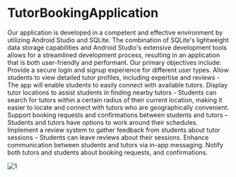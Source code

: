 # TutorBookingApplication
Our application is developed in a competent and effective environment by utilizing Android Studio and SQLite. The combination of SQLite's lightweight data storage capabilities and Android Studio's extensive development tools allows for a streamlined development process, resulting in an application that is both user-friendly and performant. Our primary objectives include: Provide a secure login and signup experience for different user types. Allow students to view detailed tutor profiles, including expertise and reviews - The app will enable students to easily connect with available tutors. Display tutor locations to assist students in finding nearby tutors - Students can search for tutors within a certain radius of their current location, making it easier to locate and connect with tutors who are geographically convenient. Support booking requests and confirmations between students and tutors – Students and tutors have options to work around their schedules. Implement a review system to gather feedback from students about tutor sessions – Students can leave reviews about their sessions. Enhance communication between students and tutors via in-app messaging. Notify both tutors and students about booking requests, and confirmations.

![1](https://github.com/user-attachments/assets/281e9ae3-ce57-4a07-b63a-1c3a6fa69a17)

